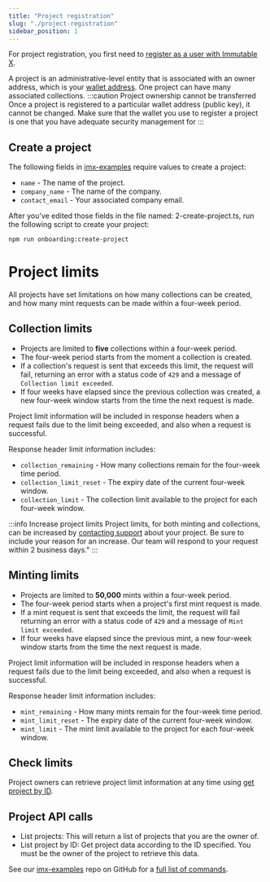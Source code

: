 ```yaml
---
title: "Project registration"
slug: "./project-registration"
sidebar_position: 1
---
```

For project registration, you first need to [register as a user with Immutable X](../getting-started-guide.md#register-a-user-account).

A project is an administrative-level entity that is associated with an owner address, which is your [wallet address](../getting-started-guide.md#wallet). One project can have many associated collections. 
:::caution Project ownership cannot be transferred
Once a project is registered to a particular wallet address (public key), it cannot be changed. Make sure that the wallet you use to register a project is one that you have adequate security management for
:::
## Create a project
The following fields in [imx-examples](https://github.com/immutable/imx-examples/blob/main/docs/onboarding.md) require values to create a project:
- `name` - The name of the project.
- `company_name` - The name of the company.
- `contact_email` - Your associated company email.

After you've edited those fields in the file named: 2-create-project.ts, run the following script to create your project:
```bash title="Create a project"
npm run onboarding:create-project
```
# Project limits
All projects have set limitations on how many collections can be created, and how many mint requests can be made within a four-week period. 

## Collection limits
- Projects are limited to **five** collections within a four-week period.
- The four-week period starts from the moment a collection is created.
- If a collection's request is sent that exceeds this limit, the request will fail, returning an error with a status code of `429` and a message of `Collection limit exceeded`.
- If four weeks have elapsed since the previous collection was created, a new four-week window starts from the time the next request is made.

Project limit information will be included in response headers when a request fails due to the limit being exceeded, and also when a request is successful.

Response header limit information includes:
- `collection_remaining` - How many collections remain for the four-week time period.
- `collection_limit_reset` - The expiry date of the current four-week window.
- `collection_limit` - The collection limit available to the project for each four-week window.

:::info Increase project limits
Project limits, for both minting and collections, can be increased by [contacting support](https://support.immutable.com) about your project. Be sure to include your reason for an increase. Our team will respond to your request within 2 business days."
:::
## Minting limits
- Projects are limited to **50,000** mints within a four-week period.
- The four-week period starts when a project's first mint request is made.
- If a mint request is sent that exceeds the limit, the request will fail returning an error with a status code of `429` and a message of `Mint limit exceeded`.
- If four weeks have elapsed since the previous mint, a new four-week window starts from the time the next request is made.

Project limit information will be included in response headers when a request fails due to the limit being exceeded, and also when a request is successful.

Response header limit information includes:
- `mint_remaining` - How many mints remain for the four-week time period.
- `mint_limit_reset` - The expiry date of the current four-week window.
- `mint_limit` - The mint limit available to the project for each four-week window.

## Check limits
Project owners can retrieve project limit information at any time using [get project by ID](https://github.com/immutable/imx-examples/blob/main/docs/administration.md#get-a-project-by-id).  

## Project API calls
- List projects: This will return a list of projects that you are the owner of.
- List project by ID: Get project data according to the ID specified. You must be the owner of the project to retrieve this data.

See our [imx-examples](https://github.com/immutable/imx-examples) repo on GitHub for a [full list of commands](https://github.com/immutable/imx-examples/blob/main/package.json).